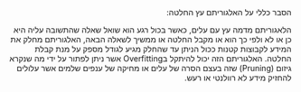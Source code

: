 <div dir="rtl">
הסבר כללי על האלגוריתם עץ החלטה:

הלאגוריתם מדמה עץ עם עלים, כאשר בכול רגע הוא שואל שאלה שהתשובה עליה היא כן או לא ולפי כך הוא או מקבל החלטה או ממשיך לשאלה הבאה, האלגוריתם מחלק את המידע לקבוצות קטנות ככול הניתן עד שהחלק מגיע לגודל מספק על מנת קבלת החלטה.
האלגוריתם הזה יכול להיתקל בOverfitting אשר ניתן לפתור על ידי מה שנקרא גיזום (Pruning) שזה בעצם הסרה של עלים או מחיקה של ענפים שלמים אשר עלולים להחזיק מידע לא רוולנטי או רעש.
